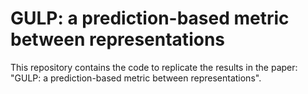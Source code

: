 # GULP: a prediction-based metric between representations
This repository contains the code to replicate the results in the paper: "GULP: a prediction-based metric between representations".

